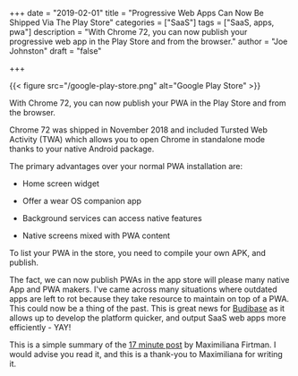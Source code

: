 +++ 
date = "2019-02-01" 
title = "Progressive Web Apps Can Now Be Shipped Via The Play Store" 
categories = ["SaaS"] 
tags = ["SaaS, apps, pwa"] 
description = "With Chrome 72, you can now publish your progressive web app in the Play Store and from the browser." 
author = "Joe Johnston" 
draft = "false"

+++

{{< figure src="/google-play-store.png" alt="Google Play Store" >}}


With Chrome 72, you can now publish your PWA in the Play Store and from the browser. 

Chrome 72 was shipped in November 2018 and included Tursted Web Activity (TWA) which allows you to open Chrome in standalone mode thanks to your native Android package.

The primary advantages over your normal PWA installation are:

- Home screen widget

- Offer a wear OS companion app

- Background services can access native features

- Native screens mixed with PWA content

To list your PWA in the store, you need to compile your own APK, and publish. 

The fact, we can now publish PWAs in the app store will please many native App and PWA makers. I've came across many situations where outdated apps are left to rot because they take resource to maintain on top of a PWA. This could now be a thing of the past. This is great news for [Budibase](https://www.budibase.com/) as it allows up to develop the platform quicker, and output SaaS web apps more efficiently - YAY!

This is a simple summary of the [17 minute post](https://medium.com/@firt/google-play-store-now-open-for-progressive-web-apps-ec6f3c6ff3cc) by Maximiliana Firtman. I would advise you read it, and this is a thank-you to Maximiliana for writing it.

